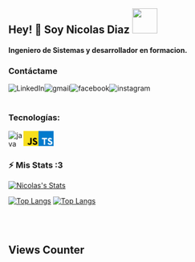 ## Hey! 👋 Soy Nicolas Diaz  <img height="50" width="50" alt="" src="https://github.githubassets.com/images/mona-whisper.gif" />

#### Ingeniero de Sistemas y desarrollador en formacion.

### Contáctame

[<img align="left" alt="LinkedIn" src="https://img.shields.io/badge/linkedin-%230077B5.svg?&style=for-the-badge&logo=linkedin&logoColor=white" />][linkedin]
[<img align="left" alt="gmail" src="https://img.shields.io/badge/gmail-D14836?&style=for-the-badge&logo=gmail&logoColor=white" />][gmail]
[<img align="left" alt="facebook" src="https://img.shields.io/badge/facebook-%231877F2.svg?&style=for-the-badge&logo=facebook&logoColor=white" />][facebook]
[<img align="left" alt="instagram" src="https://img.shields.io/badge/instagram-D14836?&style=for-the-badge&logo=instagram&logoColor=white" />][instagram]

<br />
<br />

### Tecnologías:

[<img align="left" alt="java" width="30px" src="https://cdn.jsdelivr.net/gh/devicons/devicon/icons/java/java-original.svg" />][github]
[<img align="left" alt="js" width="30px" src="https://raw.githubusercontent.com/voodootikigod/logo.js/master/js.svg" />][github]
[<img align="left" alt="Typescript" width="30px" src="https://raw.githubusercontent.com/github/explore/80688e429a7d4ef2fca1e82350fe8e3517d3494d/topics/typescript/typescript.png" />][github]

<br />
<br />

### :zap: Mis Stats :3

[![Nicolas's Stats](https://github-readme-stats.vercel.app/api?username=nicolas1102&show_icons=true&theme=tokyonight)](https://github.com/anuraghazra/github-readme-stats)


[![Top Langs](https://github-readme-stats.vercel.app/api/top-langs/?username=nicolas1102&layout=compact&langs_count=6&count_private=true&theme=buefy&locale=es)](https://github.com/anuraghazra/github-readme-stats)
[![Top Langs](https://github-readme-stats.vercel.app/api/top-langs/?username=nicolas1102&layout=compact&theme=vision-friendly-dark)](https://github.com/anuraghazra/github-readme-stats)

<br />
<br />

## Views Counter
<img src="https://komarev.com/ghpvc/?username=nicolas1102&style=flat-square&color=blue" alt=""/>

[linkedin]: www.linkedin.com/in/nicolas-diaz-vargas/
[facebook]: https://www.facebook.com/nicolasdiazv1102/
[gmail]: mailto:nicolasdiazv1102@gmail.com
[github]: https://github.com/nicolas1102
[instagram]: https://www.instagram.com/_diaz_nicolas_/
